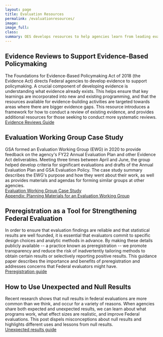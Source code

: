```yaml
---
layout: page
title: Evaluation Resources
permalink: /evaluationresources/
image:
image_full: 
class:
summary: OES develops resources to help agencies learn from leading evaluation practices. 
---
```


## Evidence Reviews to Support Evidence-Based Policymaking 
The Foundations for Evidence-Based Policymaking Act of 2018 (the Evidence Act) directs Federal agencies to develop evidence to support policymaking. A crucial component of developing evidence is understanding what evidence already exists. This helps ensure that key learnings are incorporated into new and existing programming, and that the resources available for evidence-building activities are targeted towards areas where there are bigger evidence gaps. This resource introduces a framework for how to conduct a review of existing evidence, and provides additional resources for those seeking to conduct more systematic reviews. 
<br/>
<a href="{{ '/assets/files/evidence-review-to-support-evidence-based-policymaking.pdf' | prepend: site.baseurl }}">Evidence Reviews Guide</a>

## Evaluation Working Group Case Study
GSA formed an Evaluation Working Group (EWG) in 2020 to provide feedback on the agency's FY22 Annual Evaluation Plan and other Evidence Act deliverables. Meeting three times between April and June, the group helped develop criteria for significant evaluations and drafts of the Annual Evaluation Plan and GSA Evaluation Policy. The case study summary describes the EWG's purpose and how they went about their work, as well as provides materials and agendas for forming similar groups at other agencies.
<br/>
<a href="{{ '/assets/files/ewg-case-study.pdf' | prepend: site.baseurl }}">Evaluation Working Group Case Study</a>
<br/>
<a href="{{ '/assets/files/ewg-planning-materials.pdf' | prepend: site.baseurl }}">Appendix: Planning Materials for an Evaluation Working Group</a>

## Preregistration as a Tool for Strengthening Federal Evaluation
In order to ensure that evaluation findings are reliable and that statistical results are well founded, it is essential that evaluators commit to specific design choices and analytic methods in advance. By making these details publicly available -- a practice known as preregistration -- we promote transparency and reduce the risk of inadvertently tailoring methods to obtain certain results or selectively reporting positive results. This guidance paper describes the importance and benefits of preregistration and addresses concerns that Federal evaluators might have.
<br/>
<a href="{{ '/assets/files/preregistration-as-a-tool-in-federal-evaluation.pdf' | prepend: site.baseurl }}">Preregistration guide</a>

## How to Use Unexpected and Null Results
Recent research shows that null results in federal evaluations are more common than we think, and occur for a variety of reasons. When agencies share both expected and unexpected results, we can learn about what programs work, what effect sizes are realistic, and improve Federal evaluations. This post dispels misconceptions about null results and highlights different uses and lessons from null results. 
<br/>
 <a href="{{ '/assets/files/unexpected-results-2-pager.pdf' | prepend: site.baseurl }}">Unexpected results guide</a>
